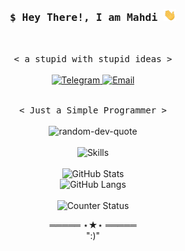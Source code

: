 ⁪<h3 align="center">
  <samp>$ Hey There!, I am <b>Mahdi</b> <img src="hi.gif" width="20"/>
  </samp>
</h3>
<br>
<p align="center">
    <samp>< a stupid with stupid ideas ></samp>
    <br>
    <br>
    <a href="https://ahmadi_py.t.me/">
      <img alt="Telegram" src="https://img.shields.io/badge/Telegram-1da1f2.svg?logo=Telegram&logoColor=white&link=https://violet_void.t.me/"/>
    </a>
    <a href="mailto:mahdi.ahmadi.1387@gmail.com">
      <img alt="Email" src="https://img.shields.io/badge/Email-c14438.svg?logo=Gmail&logoColor=white&link=mailto:"/>
    </a>
</p>
<!-- <details align="center"> -->
<!--     <summary> <samp>☰ Details</samp></summary> -->
    <p align="center">
        <br>
        <samp>< Just a Simple Programmer ></samp>
        <br>
        <br>
        <img alt="random-dev-quote" src="https://quotes-github-readme.vercel.app/api?type=horizontal&theme=tokyonight&layout=compact&area=true&hide_border=true&border_radius=15"/>
        <br>
        <br>
        <img alt="Skills" src="https://skillicons.dev/icons?i=raspberrypi,linux,cpp,regex,python,django,fastapi,js&perline=4"/>
        <br>
        <br>
        <img alt="GitHub Stats" src="https://github-readme-stats.vercel.app/api?username=mahdiahmadi87&show_icons=true&include_all_commits=true&theme=tokyonight&line_height=25&area=true&hide_border=true&border_radius=20&card_width=450&count_private=true"/>
        <br>
        <img alt="GitHub Langs" src="https://github-readme-stats.vercel.app/api/top-langs/?username=mahdiahmadi87&langs_count=20&exclude_repo=web-shell,pinterest-crawler&hide=Mako,css,html,SCSS,Batchfile,SVG&theme=tokyonight&layout=compact&area=true&hide_border=true&border_radius=15&count_private=true"/>
        <br>
        <br>
        <img alt="Counter Status" src="https://komarev.com/ghpvc/?username=mahdiahmadi87&color=684acf"/>
<!-- </details> -->
<samp>
    <p align="center">
    ═════ ⋆★⋆ ═════
    <br>
        ":)"
    </p>
</samp>
